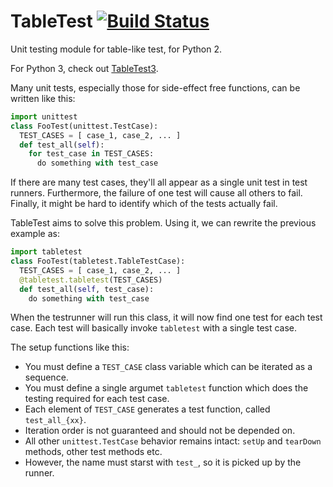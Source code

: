 # TableTest [![Build Status](https://travis-ci.org/horia141/tabletest.svg)](https://travis-ci.org/horia141/tabletest) #

Unit testing module for table-like test, for Python 2.

For Python 3, check out [TableTest3](https://github.com/horia141/tabletest3).

Many unit tests, especially those for side-effect free functions, can be written like this:

```python
import unittest
class FooTest(unittest.TestCase):
  TEST_CASES = [ case_1, case_2, ... ]
  def test_all(self):
    for test_case in TEST_CASES:
      do something with test_case
```

If there are many test cases, they'll all appear as a single unit test in test runners. Furthermore,
the failure of one test will cause all others to fail. Finally, it might be hard to identify which
of the tests actually fail.

TableTest aims to solve this problem. Using it, we can rewrite the previous example as:

```python
import tabletest
class FooTest(tabletest.TableTestCase):
  TEST_CASES = [ case_1, case_2, ... ]
  @tabletest.tabletest(TEST_CASES)
  def test_all(self, test_case):
    do something with test_case
```

When the testrunner will run this class, it will now find one test for each test case. Each test
will basically invoke `tabletest` with a single test case.

The setup functions like this:
* You must define a `TEST_CASE` class variable which can be iterated as a sequence.
* You must define a single argumet `tabletest` function which does the testing required for each
  test case.
* Each element of `TEST_CASE` generates a test function, called `test_all_{xx}`.
* Iteration order is not guaranteed and should not be depended on.
* All other `unittest.TestCase` behavior remains intact: `setUp` and `tearDown` methods, other test
  methods etc.
* However, the name must starst with `test_`, so it is picked up by the runner.
